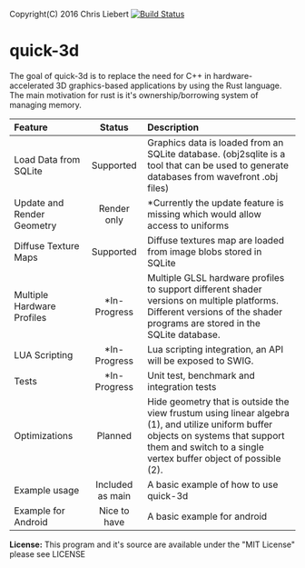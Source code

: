 Copyright(C) 2016 Chris Liebert
[![Build Status](https://travis-ci.org/chrisliebert/quick-3d.svg?branch=master)](https://travis-ci.org/chrisliebert/quick-3d)

quick-3d
===================
The goal of quick-3d is to replace the need for C++ in hardware-accelerated 3D graphics-based applications by using the Rust language. The main motivation for rust is it's ownership/borrowing system of managing memory.

| Feature     | Status | Description   |
| :------- | :----: | :---- |
| Load Data from SQLite | Supported | Graphics data is loaded from an SQLite database. (obj2sqlite is a tool that can be used to generate databases from wavefront .obj files) |
| Update and Render Geometry | Render only |  *Currently the update feature is missing which would allow access to uniforms |
| Diffuse Texture Maps | Supported | Diffuse textures map are loaded from image blobs stored in SQLite |
| Multiple Hardware Profiles | *In-Progress | Multiple GLSL hardware profiles to support different shader versions on multiple platforms. Different versions of the shader programs are stored in the SQLite database.|
| LUA Scripting | *In-Progress | Lua scripting integration, an API will be exposed to SWIG.|
| Tests | *In-Progress | Unit test, benchmark and integration tests |
| Optimizations | Planned | Hide geometry that is outside the view frustum using linear algebra (1), and utilize uniform buffer objects on systems that support them and switch to a single vertex buffer object of possible (2).|
| Example usage | Included as main | A basic example of how to use quick-3d |
| Example for Android | Nice to have | A basic example for android |


  **License:**
  This program and it's source are available under the "MIT License" please see LICENSE
